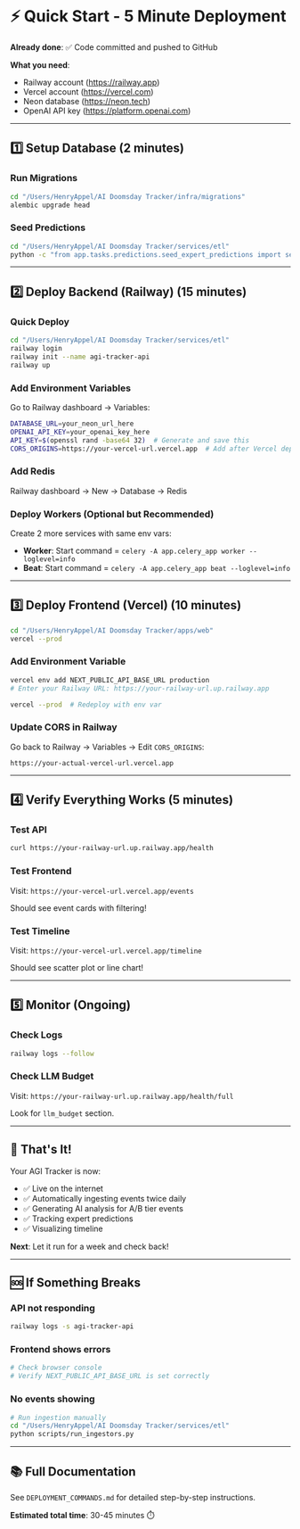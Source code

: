 # ⚡ Quick Start - 5 Minute Deployment

**Already done**: ✅ Code committed and pushed to GitHub

**What you need**: 
- Railway account (https://railway.app)
- Vercel account (https://vercel.com)
- Neon database (https://neon.tech)
- OpenAI API key (https://platform.openai.com)

---

## 1️⃣ Setup Database (2 minutes)

### Run Migrations
```bash
cd "/Users/HenryAppel/AI Doomsday Tracker/infra/migrations"
alembic upgrade head
```

### Seed Predictions
```bash
cd "/Users/HenryAppel/AI Doomsday Tracker/services/etl"
python -c "from app.tasks.predictions.seed_expert_predictions import seed_all_predictions; seed_all_predictions()"
```

---

## 2️⃣ Deploy Backend (Railway) (15 minutes)

### Quick Deploy
```bash
cd "/Users/HenryAppel/AI Doomsday Tracker/services/etl"
railway login
railway init --name agi-tracker-api
railway up
```

### Add Environment Variables
Go to Railway dashboard → Variables:
```bash
DATABASE_URL=your_neon_url_here
OPENAI_API_KEY=your_openai_key_here
API_KEY=$(openssl rand -base64 32)  # Generate and save this
CORS_ORIGINS=https://your-vercel-url.vercel.app  # Add after Vercel deploy
```

### Add Redis
Railway dashboard → New → Database → Redis

### Deploy Workers (Optional but Recommended)
Create 2 more services with same env vars:
- **Worker**: Start command = `celery -A app.celery_app worker --loglevel=info`
- **Beat**: Start command = `celery -A app.celery_app beat --loglevel=info`

---

## 3️⃣ Deploy Frontend (Vercel) (10 minutes)

```bash
cd "/Users/HenryAppel/AI Doomsday Tracker/apps/web"
vercel --prod
```

### Add Environment Variable
```bash
vercel env add NEXT_PUBLIC_API_BASE_URL production
# Enter your Railway URL: https://your-railway-url.up.railway.app

vercel --prod  # Redeploy with env var
```

### Update CORS in Railway
Go back to Railway → Variables → Edit `CORS_ORIGINS`:
```
https://your-actual-vercel-url.vercel.app
```

---

## 4️⃣ Verify Everything Works (5 minutes)

### Test API
```bash
curl https://your-railway-url.up.railway.app/health
```

### Test Frontend
Visit: `https://your-vercel-url.vercel.app/events`

Should see event cards with filtering!

### Test Timeline
Visit: `https://your-vercel-url.vercel.app/timeline`

Should see scatter plot or line chart!

---

## 5️⃣ Monitor (Ongoing)

### Check Logs
```bash
railway logs --follow
```

### Check LLM Budget
Visit: `https://your-railway-url.up.railway.app/health/full`

Look for `llm_budget` section.

---

## 🎉 That's It!

Your AGI Tracker is now:
- ✅ Live on the internet
- ✅ Automatically ingesting events twice daily
- ✅ Generating AI analysis for A/B tier events
- ✅ Tracking expert predictions
- ✅ Visualizing timeline

**Next**: Let it run for a week and check back!

---

## 🆘 If Something Breaks

### API not responding
```bash
railway logs -s agi-tracker-api
```

### Frontend shows errors
```bash
# Check browser console
# Verify NEXT_PUBLIC_API_BASE_URL is set correctly
```

### No events showing
```bash
# Run ingestion manually
cd "/Users/HenryAppel/AI Doomsday Tracker/services/etl"
python scripts/run_ingestors.py
```

---

## 📚 Full Documentation

See `DEPLOYMENT_COMMANDS.md` for detailed step-by-step instructions.

**Estimated total time**: 30-45 minutes ⏱️

